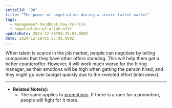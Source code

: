 ```yaml
---
zettelId: "90"
title: "The power of negotiation during a scarce talent market"
tags:
  - management-handbook_how-to-hire
  - negotiation-of-a-job-offr
updateDate: 2024-12-28T05:35:01.000Z
date: 2024-12-28T05:35:01.000Z
---
```



When talent is scarce in the job market, people can negotiate by telling companies that they have other offers standing. This will help them get a better counteroffer. However, it will work much worse for the hiring manager, as their emotions will be high when getting the person hired, and they might go over budget quickly due to the invested effort (interviews).

---

- **Related Note(s):**
  - The same applies to [promotions](/notes/5/). If there is a race for a promotion, people will fight for it more.
